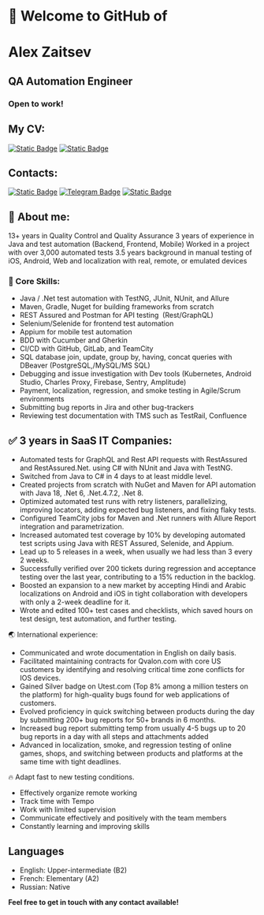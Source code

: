 # 👋 Welcome to GitHub of
# Alex Zaitsev 
## QA Automation Engineer
### Open to work!
## My CV:
[![Static Badge](https://img.shields.io/badge/MY%20CV-white?logo=googledocs&logoColor=white&labelColor=%234285F4&color=%234285F4)](https://docs.google.com/document/d/1kLSm4q4Pk0F1hFKIs8zz0M_lytj9wct5/edit?usp=drive_link&ouid=113363592554695937389&rtpof=true&sd=true)
[![Static Badge](https://img.shields.io/badge/%D0%A0%D0%B5%D0%B7%D1%8E%D0%BC%D0%B5%20%D0%BD%D0%B0%20%D1%80%D1%83%D1%81%D1%81%D0%BA%D0%BE%D0%BC-white?logo=googledocs&logoColor=white&labelColor=%234285F4&color=%234285F4)](https://docs.google.com/document/d/1ZkXcFj3hWYBY9PmR5lKnHVq5m7YDrUNF/edit?usp=drive_link&ouid=113363592554695937389&rtpof=true&sd=true)
## Contacts:
[![Static Badge](https://img.shields.io/badge/-white?logo=linkedin&logoColor=white&label=alex-zaitsev-qa&labelColor=%230A66C2&color=%230A66C2)](https://www.linkedin.com/in/alex-zaitsev-qa/)
[![Telegram Badge](https://img.shields.io/badge/-Telegram-0088cc?style=flat-square&logo=Telegram&logoColor=white)](https://t.me/Zalex86_QA)
[![Static Badge](https://img.shields.io/badge/a.zaitsev.qa%40gmail.com-white?logo=gmail&logoColor=white&labelColor=%23EA4335&color=%23EA4335)](mailto:a.zaitsev.qa@gmail.com)


## 🔎 About me:
13+ years in Quality Control and Quality Assurance
3 years of experience in Java and test automation (Backend, Frontend, Mobile)
Worked in a project with over 3,000 automated tests
3.5 years background in manual testing of iOS, Android, Web and localization with real, remote, or emulated devices

### 💪 Core Skills:
- Java / .Net test automation with TestNG, JUnit, NUnit, and Allure
- Maven, Gradle, Nuget for building frameworks from scratch
- REST Assured and Postman for API testing  (Rest/GraphQL)
- Selenium/Selenide for frontend test automation 
- Appium for mobile test automation 
- BDD with Cucumber and Gherkin 
- CI/CD with GitHub, GitLab, and TeamCity 
- SQL database join, update, group by, having, concat queries with DBeaver (PostgreSQL,/MySQL/MS SQL)
- Debugging and issue investigation with Dev tools (Kubernetes, Android Studio, Charles Proxy, Firebase, Sentry, Amplitude) 
- Payment, localization, regression, and smoke testing in Agile/Scrum environments 
- Submitting bug reports in Jira and other bug-trackers 
- Reviewing test documentation with TMS such as TestRail, Confluence

## ✅ 3 years in SaaS IT Companies:
- Automated tests for GraphQL and Rest API requests with RestAssured and RestAssured.Net. using C# with NUnit and Java with TestNG.
- Switched from Java to C# in 4 days to at least middle level.
- Created projects from scratch with NuGet and Maven for API automation with Java 18, .Net 6, .Net.4.7.2, .Net 8.
- Optimized automated test runs with retry listeners, parallelizing, improving locators, adding expected bug listeners, and fixing flaky tests.
- Configured TeamCity jobs for Maven and .Net runners with Allure Report integration and parametrization.
- Increased automated test coverage by 10% by developing automated test scripts using Java with REST Assured, Selenide, and Appium.
- Lead up to 5 releases in a week, when usually we had less than 3 every 2 weeks.
- Successfully verified over 200 tickets during regression and acceptance testing over the last year, contributing to a 15% reduction in the backlog.
- Boosted an expansion to a new market by accepting Hindi and Arabic localizations on Android and iOS in tight collaboration with developers with only a 2-week deadline for it.
- Wrote and edited 100+ test cases and checklists, which saved hours on test design, test automation, and further testing.

🌏 International experience:
- Communicated and wrote documentation in English on daily basis.
- Facilitated maintaining contracts for Qvalon.com with core US customers by identifying and resolving critical time zone conflicts for IOS devices.
- Gained Silver badge on Utest.com (Top 8% among a million testers on the platform) for high-quality bugs found for web applications of customers.
- Evolved proficiency in quick switching between products during the day by submitting 200+ bug reports for 50+ brands in 6 months.
- Increased bug report submitting temp from usually 4-5 bugs up to 20 bug reports in a day with all steps and attachments added
- Advanced in localization, smoke, and regression testing of online games, shops, and switching between products and platforms at the same time with tight deadlines.

🔥 Adapt fast to new testing conditions. 
- Effectively organize remote working
- Track time with Tempo 
- Work with limited supervision 
- Communicate effectively and positively with the team members 
- Constantly learning and improving skills
## Languages
- English: Upper-intermediate (B2)
- French: Elementary (A2)
- Russian: Native

**Feel free to get in touch with any contact available!**

<!--
**zalex86/zalex86** is a ✨ _special_ ✨ repository because its `README.md` (this file) appears on your GitHub profile.

Here are some ideas to get you started:

- 🔭 I’m currently working on ...
- 🌱 I’m currently learning ...
- 👯 I’m looking to collaborate on ...
- 🤔 I’m looking for help with ...
- 💬 Ask me about ...
- 📫 How to reach me: ...
- 😄 Pronouns: ...
- ⚡ Fun fact: ...
-->
